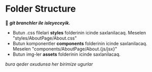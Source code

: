 # Folder Structure

🛑 **_git branchler ile isleyeceyik._**

- Butun .css filelari **styles** folderinin icinde saxlanilacaq. Meselen "styles/AboutPage/About.css"
- Butun komponentler **components**  folderinin icinde saxlanilacaq. Meselen "components/AboutPage/About.{js/jsx}"
- Butun img-ler **assets**  folderinin icinde saxlanilacaq.

_bura qeder oxudunsa her birimize ugurlar_
